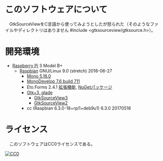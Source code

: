 ﻿# このソフトウェアについて

　GtkSourceViewをC言語から使ってみようとしたが怒られた（そのようなファイルやディレクトリはありません  #include <gtksourceview/gtksource.h>）。

# 開発環境

* [Raspberry Pi](https://ja.wikipedia.org/wiki/Raspberry_Pi) 3 Model B+
    * [Raspbian](https://www.raspberrypi.org/downloads/raspbian/) GNU/Linux 9.0 (stretch) 2018-06-27
        * [Mono 5.16.0](http://ytyaru.hatenablog.com/entry/2020/01/17/000000)
        * [MonoDevelop 7.6 build 711](http://ytyaru.hatenablog.com/entry/2020/01/19/000000)
        * Eto.Forms 2.4.1 [拡張機能](http://ytyaru.hatenablog.com/entry/2020/01/23/000000), [NuGetパッケージ](http://ytyaru.hatenablog.com/entry/2020/01/21/000000)
        * [Gtk+3, glade](http://ytyaru.hatenablog.com/entry/2020/02/23/000000)
            * [GtkSourceView3](http://ytyaru.hatenablog.com/entry/2020/03/05/000000)
            * [GtkSourceView2](http://ytyaru.hatenablog.com/entry/2020/03/08/000000)
        * cc (Raspbian 6.3.0-18+rpi1+deb9u1) 6.3.0 20170516

# ライセンス

　このソフトウェアはCC0ライセンスである。

[![CC0](http://i.creativecommons.org/p/zero/1.0/88x31.png "CC0")](http://creativecommons.org/publicdomain/zero/1.0/deed.ja)

